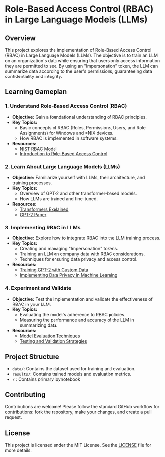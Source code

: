 # Role-Based Access Control (RBAC) in Large Language Models (LLMs)

## Overview

This project explores the implementation of Role-Based Access Control (RBAC) in Large Language Models (LLMs). The objective is to train an LLM on an organization's data while ensuring that users only access information they are permitted to see. By using an "Impersonation" token, the LLM can summarize data according to the user's permissions, guaranteeing data confidentiality and integrity.

## Learning Gameplan

### 1. **Understand Role-Based Access Control (RBAC)**

   - **Objective:** Gain a foundational understanding of RBAC principles.
   - **Key Topics:**
     - Basic concepts of RBAC (Roles, Permissions, Users, and Role Assignments) for Windows and *NIX devices.
     - How RBAC is implemented in software systems.
   - **Resources:**
     - [NIST RBAC Model](https://csrc.nist.gov/publications/detail/sp/800-162/final)
     - [Introduction to Role-Based Access Control](https://en.wikipedia.org/wiki/Role-based_access_control)

### 2. **Learn About Large Language Models (LLMs)**

   - **Objective:** Familiarize yourself with LLMs, their architecture, and training processes.
   - **Key Topics:**
     - Overview of GPT-2 and other transformer-based models.
     - How LLMs are trained and fine-tuned.
   - **Resources:**
     - [Transformers Explained](https://huggingface.co/transformers/)
     - [GPT-2 Paper](https://arxiv.org/abs/1907.11692)

### 3. **Implementing RBAC in LLMs**

   - **Objective:** Explore how to integrate RBAC into the LLM training process.
   - **Key Topics:**
     - Creating and managing "Impersonation" tokens.
     - Training an LLM on company data with RBAC considerations.
     - Techniques for ensuring data privacy and access control.
   - **Resources:**
     - [Training GPT-2 with Custom Data](https://huggingface.co/transformers/training.html)
     - [Implementing Data Privacy in Machine Learning](https://towardsdatascience.com/data-privacy-in-machine-learning-6a39fa77e340)

### 4. **Experiment and Validate**

   - **Objective:** Test the implementation and validate the effectiveness of RBAC in your LLM.
   - **Key Topics:**
     - Evaluating the model's adherence to RBAC policies.
     - Measuring the performance and accuracy of the LLM in summarizing data.
   - **Resources:**
     - [Model Evaluation Techniques](https://huggingface.co/transformers/main_classes/trainer.html)
     - [Testing and Validation Strategies](https://www.analyticsvidhya.com/blog/2021/09/a-guide-to-model-evaluation/)

## Project Structure

- `data/`: Contains the dataset used for training and evaluation.
- `results/`: Contains trained models and evaluation metrics.
- `/` : Contains primary ipynotebook 
## Contributing

Contributions are welcome! Please follow the standard GitHub workflow for contributions: fork the repository, make your changes, and create a pull request.

## License

This project is licensed under the MIT License. See the [LICENSE](LICENSE) file for more details.